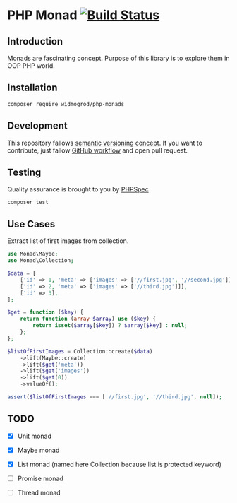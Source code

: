 # PHP Monad [![Build Status](https://travis-ci.org/widmogrod/php-monads.svg)](https://travis-ci.org/widmogrod/php-monads)
## Introduction

Monads are fascinating concept. 
Purpose of this library is to explore them in OOP PHP world.

## Installation

```
composer require widmogrod/php-monads
```

## Development

This repository fallows [semantic versioning concept](http://semver.org/). 
If you want to contribute, just fallow [GitHub workflow](https://guides.github.com/introduction/flow/) and open pull request. 

## Testing

Quality assurance is brought to you by [PHPSpec](http://www.phpspec.net/)

```
composer test
```

## Use Cases

Extract list of first images from collection.

``` php
use Monad\Maybe;
use Monad\Collection;

$data = [
    ['id' => 1, 'meta' => ['images' => ['//first.jpg', '//second.jpg']]],
    ['id' => 2, 'meta' => ['images' => ['//third.jpg']]],
    ['id' => 3],
];

$get = function ($key) {
    return function (array $array) use ($key) {
        return isset($array[$key]) ? $array[$key] : null;
    };
};

$listOfFirstImages = Collection::create($data)
    ->lift(Maybe::create)
    ->lift($get('meta'))
    ->lift($get('images'))
    ->lift($get(0))
    ->valueOf();

assert($listOfFirstImages === ['//first.jpg', '//third.jpg', null]);
```

## TODO

- [x] Unit monad
- [x] Maybe monad
- [x] List monad (named here Collection because list is protected keyword)
- [ ] Promise monad
- [ ] Thread monad

